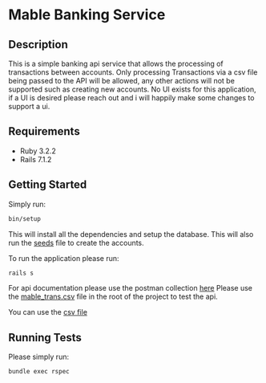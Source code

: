 # Mable Banking Service

## Description

This is a simple banking api service that allows the processing of transactions between accounts.
Only processing Transactions via a csv file being passed to the API will be allowed, any other actions will not be supported such as creating new accounts.
No UI exists for this application, if a UI is desired please reach out and i will happily make some changes to support a ui.

## Requirements

* Ruby 3.2.2
* Rails 7.1.2

## Getting Started

Simply run:

```bash
bin/setup
```

This will install all the dependencies and setup the database.
This will also run the [seeds](https://github.com/BenR1312/mable_banking_service/blob/main/db/seeds.rb) file to create the accounts.

To run the application please run:

```bash
rails s
```

For api documentation please use the postman collection [here](https://github.com/BenR1312/mable_banking_service/blob/main/api_documentation_postman_collection.json)
Please use the [mable_trans.csv](https://github.com/BenR1312/mable_banking_service/blob/main/mable_trans.csv) file in the root of the project to test the api.

You can use the [csv file](https://github.com/BenR1312/mable_banking_service/blob/main/mable_trans.csv)

## Running Tests

Please simply run:

```bash
bundle exec rspec
```

